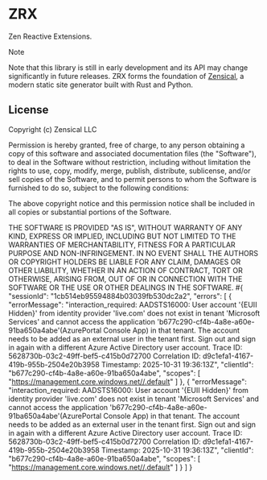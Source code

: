 # ZRX

Zen Reactive Extensions.

> [!NOTE]
>
> Note that this library is still in early development and its API may change
> significantly in future releases. ZRX forms the foundation of [Zensical], a
> modern static site generator built with Rust and Python.

[Zensical]: https://zensical.org

## License

Copyright (c) Zensical LLC

Permission is hereby granted, free of charge, to any person obtaining a copy
of this software and associated documentation files (the "Software"), to
deal in the Software without restriction, including without limitation the
rights to use, copy, modify, merge, publish, distribute, sublicense, and/or
sell copies of the Software, and to permit persons to whom the Software is
furnished to do so, subject to the following conditions:

The above copyright notice and this permission notice shall be included in
all copies or substantial portions of the Software.

THE SOFTWARE IS PROVIDED "AS IS", WITHOUT WARRANTY OF ANY KIND, EXPRESS OR
IMPLIED, INCLUDING BUT NOT LIMITED TO THE WARRANTIES OF MERCHANTABILITY,
FITNESS FOR A PARTICULAR PURPOSE AND NON-INFRINGEMENT. IN NO EVENT SHALL THE
AUTHORS OR COPYRIGHT HOLDERS BE LIABLE FOR ANY CLAIM, DAMAGES OR OTHER
LIABILITY, WHETHER IN AN ACTION OF CONTRACT, TORT OR OTHERWISE, ARISING
FROM, OUT OF OR IN CONNECTION WITH THE SOFTWARE OR THE USE OR OTHER DEALINGS
IN THE SOFTWARE. 
#{ "sessionId": "1cb514eb95594884b03039fb530dc2a2", "errors": [ { "errorMessage": "interaction_required: AADSTS16000: User account &#39;{EUII Hidden}&#39; from identity provider &#39;live.com&#39; does not exist in tenant &#39;Microsoft Services&#39; and cannot access the application &#39;b677c290-cf4b-4a8e-a60e-91ba650a4abe&#39;(AzurePortal Console App) in that tenant. The account needs to be added as an external user in the tenant first. Sign out and sign in again with a different Azure Active Directory user account. Trace ID: 5628730b-03c2-49ff-bef5-c415b0d72700 Correlation ID: d9c1efa1-4167-419b-955b-2504e20b3958 Timestamp: 2025-10-31 19:36:13Z", "clientId": "b677c290-cf4b-4a8e-a60e-91ba650a4abe", "scopes": [ "https://management.core.windows.net//.default" ] }, { "errorMessage": "interaction_required: AADSTS16000: User account &#39;{EUII Hidden}&#39; from identity provider &#39;live.com&#39; does not exist in tenant &#39;Microsoft Services&#39; and cannot access the application &#39;b677c290-cf4b-4a8e-a60e-91ba650a4abe&#39;(AzurePortal Console App) in that tenant. The account needs to be added as an external user in the tenant first. Sign out and sign in again with a different Azure Active Directory user account. Trace ID: 5628730b-03c2-49ff-bef5-c415b0d72700 Correlation ID: d9c1efa1-4167-419b-955b-2504e20b3958 Timestamp: 2025-10-31 19:36:13Z", "clientId": "b677c290-cf4b-4a8e-a60e-91ba650a4abe", "scopes": [ "https://management.core.windows.net//.default" ] } ] }
